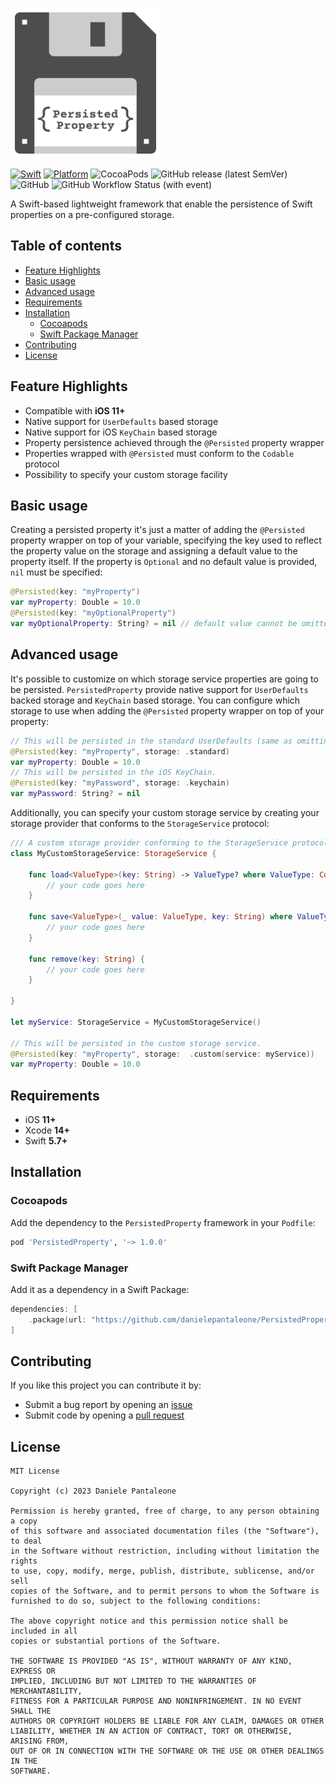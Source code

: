 <p align="left">
<img alt="logo" src="./Assets/Logo.png" width="240">
</p>

[![Swift](https://img.shields.io/endpoint?url=https://swiftpackageindex.com/api/packages/danielepantaleone/PersistedProperty/badge?type=swift-versions&style=flat-square)](https://swiftpackageindex.com/danielepantaleone/PersistedProperty)
[![Platform](https://img.shields.io/endpoint?url=https://swiftpackageindex.com/api/packages/danielepantaleone/PersistedProperty/badge?type=platforms&style=flat-square)](https://swiftpackageindex.com/danielepantaleone/PersistedProperty)
![CocoaPods](https://img.shields.io/cocoapods/v/PersistedProperty.svg?style=flat-square)
![GitHub release (latest SemVer)](https://img.shields.io/github/v/release/danielepantaleone/PersistedProperty?style=flat-square)
![GitHub](https://img.shields.io/github/license/danielepantaleone/PersistedProperty?style=flat-square)
![GitHub Workflow Status (with event)](https://img.shields.io/github/actions/workflow/status/danielepantaleone/PersistedProperty/unit-tests.yml?style=flat-square)


A Swift-based lightweight framework that enable the persistence of Swift properties on a pre-configured storage.

## Table of contents

* [Feature Highlights](#feature-highlights)
* [Basic usage](#basic-usage)
* [Advanced usage](#advanced-usage)
* [Requirements](#requirements)
* [Installation](#installation)
    * [Cocoapods](#cocoapods)
    * [Swift Package Manager](#swift-package-manager)
* [Contributing](#contributing)
* [License](#license)

## Feature Highlights

- Compatible with **iOS 11+**
- Native support for `UserDefaults` based storage
- Native support for iOS `KeyChain` based storage
- Property persistence achieved through the `@Persisted` property wrapper
- Properties wrapped with `@Persisted` must conform to the `Codable` protocol
- Possibility to specify your custom storage facility

## Basic usage

Creating a persisted property it's just a matter of adding the `@Persisted` property wrapper on top of your variable, specifying the  key used to reflect the property value on the storage and assigning a default value to the property itself. If the property is `Optional` and no default value is provided, `nil` must be specified:

```swift
@Persisted(key: "myProperty")
var myProperty: Double = 10.0
@Persisted(key: "myOptionalProperty")
var myOptionalProperty: String? = nil // default value cannot be omitted
```

## Advanced usage

It's possible to customize on which storage service properties are going to be persisted. `PersistedProperty` provide native support for `UserDefaults` backed storage and `KeyChain` based storage. You can configure which storage to use when adding the `@Persisted` property wrapper on top of your property:

```swift
// This will be persisted in the standard UserDefaults (same as omitting the storage parameter).
@Persisted(key: "myProperty", storage: .standard)
var myProperty: Double = 10.0
// This will be persisted in the iOS KeyChain.
@Persisted(key: "myPassword", storage: .keychain)
var myPassword: String? = nil
```

Additionally, you can specify your custom storage service by creating your storage provider that conforms to the `StorageService` protocol:

```swift
/// A custom storage provider conforming to the StorageService protocol
class MyCustomStorageService: StorageService {
    
    func load<ValueType>(key: String) -> ValueType? where ValueType: Codable {
        // your code goes here
    }
    
    func save<ValueType>(_ value: ValueType, key: String) where ValueType: Codable {
        // your code goes here
    }
    
    func remove(key: String) {
        // your code goes here
    }
    
}

let myService: StorageService = MyCustomStorageService()

// This will be persisted in the custom storage service.
@Persisted(key: "myProperty", storage:  .custom(service: myService))
var myProperty: Double = 10.0
```

## Requirements

- iOS **11+**
- Xcode **14+** 
- Swift **5.7+**  

## Installation

### Cocoapods

Add the dependency to the `PersistedProperty` framework in your `Podfile`:

```ruby
pod 'PersistedProperty', '~> 1.0.0'
```

### Swift Package Manager

Add it as a dependency in a Swift Package:

```swift
dependencies: [
    .package(url: "https://github.com/danielepantaleone/PersistedProperty.git", .upToNextMajor(from: "1.0.0"))
]
```

## Contributing

If you like this project you can contribute it by:

- Submit a bug report by opening an [issue](https://github.com/danielepantaleone/PersistedProperty/issues)
- Submit code by opening a [pull request](https://github.com/danielepantaleone/PersistedProperty/pulls)

## License

```
MIT License

Copyright (c) 2023 Daniele Pantaleone

Permission is hereby granted, free of charge, to any person obtaining a copy
of this software and associated documentation files (the "Software"), to deal
in the Software without restriction, including without limitation the rights
to use, copy, modify, merge, publish, distribute, sublicense, and/or sell
copies of the Software, and to permit persons to whom the Software is
furnished to do so, subject to the following conditions:

The above copyright notice and this permission notice shall be included in all
copies or substantial portions of the Software.

THE SOFTWARE IS PROVIDED "AS IS", WITHOUT WARRANTY OF ANY KIND, EXPRESS OR
IMPLIED, INCLUDING BUT NOT LIMITED TO THE WARRANTIES OF MERCHANTABILITY,
FITNESS FOR A PARTICULAR PURPOSE AND NONINFRINGEMENT. IN NO EVENT SHALL THE
AUTHORS OR COPYRIGHT HOLDERS BE LIABLE FOR ANY CLAIM, DAMAGES OR OTHER
LIABILITY, WHETHER IN AN ACTION OF CONTRACT, TORT OR OTHERWISE, ARISING FROM,
OUT OF OR IN CONNECTION WITH THE SOFTWARE OR THE USE OR OTHER DEALINGS IN THE
SOFTWARE.
```
